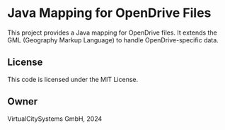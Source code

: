 # Java Mapping for OpenDrive Files

This project provides a Java mapping for OpenDrive files. It extends the GML (Geography Markup Language) to handle OpenDrive-specific data.

## License

This code is licensed under the MIT License.

## Owner

VirtualCitySystems GmbH, 2024
